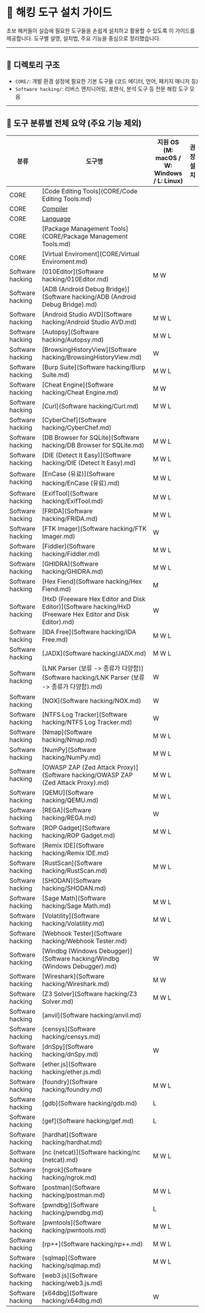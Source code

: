 # 🔧 해킹 도구 설치 가이드

초보 해커들이 실습에 필요한 도구들을 손쉽게 설치하고 활용할 수 있도록 이 가이드를 제공합니다. 도구별 설명, 설치법, 주요 기능을 중심으로 정리했습니다.

---

## 📁 디렉토리 구조

- `CORE/`: 개발 환경 설정에 필요한 기본 도구들 (코드 에디터, 언어, 패키지 매니저 등)
- `Software hacking/`: 리버스 엔지니어링, 포렌식, 분석 도구 등 전문 해킹 도구 모음

---

## 📘 도구 분류별 전체 요약 (주요 기능 제외)

| 분류 | 도구명 | 지원 OS (M: macOS / W: Windows / L: Linux) | 권장 설치 |
|------|--------|---------------------------------------------|------------|
| CORE | [Code Editing Tools](CORE/Code Editing Tools.md) |  |  |
| CORE | [Compiler](CORE/Compiler.md) |  |  |
| CORE | [Language](CORE/Language.md) |  |  |
| CORE | [Package Management Tools](CORE/Package Management Tools.md) |  |  |
| CORE | [Virtual Enviroment](CORE/Virtual Enviroment.md) |  |  |
| Software hacking | [010Editor](Software hacking/010Editor.md) | M W |  |
| Software hacking | [ADB (Android Debug Bridge)](Software hacking/ADB (Android Debug Bridge).md) |  |  |
| Software hacking | [Android Studio AVD](Software hacking/Android Studio AVD.md) | M W L |  |
| Software hacking | [Autopsy](Software hacking/Autopsy.md) | M W L |  |
| Software hacking | [BrowsingHistoryView](Software hacking/BrowsingHistoryView.md) | W |  |
| Software hacking | [Burp Suite](Software hacking/Burp Suite.md) | M W L |  |
| Software hacking | [Cheat Engine](Software hacking/Cheat Engine.md) | M W |  |
| Software hacking | [Curl](Software hacking/Curl.md) | M W L |  |
| Software hacking | [CyberChef](Software hacking/CyberChef.md) |  |  |
| Software hacking | [DB Browser for SQLite](Software hacking/DB Browser for SQLite.md) | M W L |  |
| Software hacking | [DIE (Detect It Easy)](Software hacking/DIE (Detect It Easy).md) | M W L |  |
| Software hacking | [EnCase (유료)](Software hacking/EnCase (유료).md) | M W L |  |
| Software hacking | [ExifTool](Software hacking/ExifTool.md) | M W L |  |
| Software hacking | [FRIDA](Software hacking/FRIDA.md) | M W L |  |
| Software hacking | [FTK Imager](Software hacking/FTK Imager.md) | W |  |
| Software hacking | [Fiddler](Software hacking/Fiddler.md) | M W L |  |
| Software hacking | [GHIDRA](Software hacking/GHIDRA.md) | M W L |  |
| Software hacking | [Hex Fiend](Software hacking/Hex Fiend.md) | M |  |
| Software hacking | [HxD (Freeware Hex Editor and Disk Editor)](Software hacking/HxD (Freeware Hex Editor and Disk Editor).md) | W |  |
| Software hacking | [IDA Free](Software hacking/IDA Free.md) | M W L |  |
| Software hacking | [JADX](Software hacking/JADX.md) | M W L |  |
| Software hacking | [LNK Parser (보류 -> 종류가 다양함)](Software hacking/LNK Parser (보류 -> 종류가 다양함).md) | W |  |
| Software hacking | [NOX](Software hacking/NOX.md) | W |  |
| Software hacking | [NTFS Log Tracker](Software hacking/NTFS Log Tracker.md) | W |  |
| Software hacking | [Nmap](Software hacking/Nmap.md) | M W L |  |
| Software hacking | [NumPy](Software hacking/NumPy.md) | M W L |  |
| Software hacking | [OWASP ZAP (Zed Attack Proxy)](Software hacking/OWASP ZAP (Zed Attack Proxy).md) | M W L |  |
| Software hacking | [QEMU](Software hacking/QEMU.md) | M W L |  |
| Software hacking | [REGA](Software hacking/REGA.md) | W |  |
| Software hacking | [ROP Gadget](Software hacking/ROP Gadget.md) | M W L |  |
| Software hacking | [Remix IDE](Software hacking/Remix IDE.md) |  |  |
| Software hacking | [RustScan](Software hacking/RustScan.md) | M W L |  |
| Software hacking | [SHODAN](Software hacking/SHODAN.md) |  |  |
| Software hacking | [Sage Math](Software hacking/Sage Math.md) | M W L |  |
| Software hacking | [Volatility](Software hacking/Volatility.md) | M W L |  |
| Software hacking | [Webhook Tester](Software hacking/Webhook Tester.md) |  |  |
| Software hacking | [Windbg (Windows Debugger)](Software hacking/Windbg (Windows Debugger).md) | W |  |
| Software hacking | [Wireshark](Software hacking/Wireshark.md) | M W |  |
| Software hacking | [Z3 Solver](Software hacking/Z3 Solver.md) | M W L |  |
| Software hacking | [anvil](Software hacking/anvil.md) |  |  |
| Software hacking | [censys](Software hacking/censys.md) |  |  |
| Software hacking | [dnSpy](Software hacking/dnSpy.md) | W |  |
| Software hacking | [ether.js](Software hacking/ether.js.md) |  |  |
| Software hacking | [foundry](Software hacking/foundry.md) | M W L |  |
| Software hacking | [gdb](Software hacking/gdb.md) | L |  |
| Software hacking | [gef](Software hacking/gef.md) | L |  |
| Software hacking | [hardhat](Software hacking/hardhat.md) |  |  |
| Software hacking | [nc (netcat)](Software hacking/nc (netcat).md) | M W L |  |
| Software hacking | [ngrok](Software hacking/ngrok.md) |  |  |
| Software hacking | [postman](Software hacking/postman.md) | M W L |  |
| Software hacking | [pwndbg](Software hacking/pwndbg.md) | L |  |
| Software hacking | [pwntools](Software hacking/pwntools.md) | M W L |  |
| Software hacking | [rp++](Software hacking/rp++.md) | M W L |  |
| Software hacking | [sqlmap](Software hacking/sqlmap.md) | M W L |  |
| Software hacking | [web3.js](Software hacking/web3.js.md) |  |  |
| Software hacking | [x64dbg](Software hacking/x64dbg.md) | W |  |

